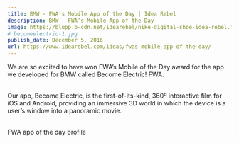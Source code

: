 ```yaml
---
title: BMW - FWA’s Mobile App of the Day | Idea Rebel
description: BMW – FWA’s Mobile App of the Day
image: https://blupp.b-cdn.net/idearebel/nike-digital-shoe-idea-rebel.jpeg?quality=80&width=800
# becomeelectric-1.jpg
publish_date: December 5, 2016
url: https://www.idearebel.com/ideas/fwas-mobile-app-of-the-day/
--- 
```

We are so excited to have won FWA’s Mobile of the Day award for the app we developed for BMW called Become Electric! FWA.

\
Our app, Become Electric, is the first-of-its-kind, 360º interactive film for iOS and Android, providing an immersive 3D world in which the device is a user’s window into a panoramic movie.

\
FWA app of the day profile

